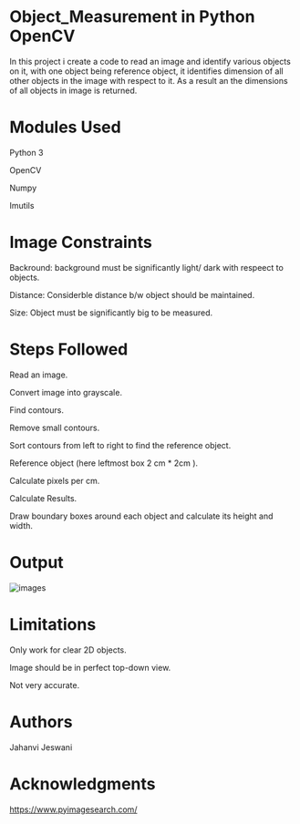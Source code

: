 # Object_Measurement in Python OpenCV

In this project i create a code to read an image and identify various objects on it, with one object being reference object, it identifies dimension of all other objects in the image with respect to it. As a result an the dimensions of all objects in image is returned.

# Modules Used

Python 3

OpenCV

Numpy

Imutils

# Image Constraints

Backround: background must be significantly light/ dark with respeect to objects.

Distance: Considerble distance b/w object should be maintained.

Size: Object must be significantly big to be measured.

# Steps Followed

Read an image. 

Convert image into grayscale.

Find contours.

Remove small contours.

Sort contours from left to right to find the reference object.

Reference object (here leftmost box 2 cm * 2cm ).

Calculate pixels per cm.

Calculate Results. 

Draw boundary boxes around each object and calculate its height and width.

# Output

![images](Output_03.png)

# Limitations

Only work for clear 2D objects.

Image should be in perfect top-down view.

Not very accurate.

# Authors

Jahanvi Jeswani

# Acknowledgments

https://www.pyimagesearch.com/
